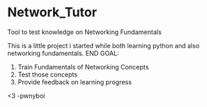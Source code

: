 # Network_Tutor

Tool to test knowledge on Networking Fundamentals

This is a little project i started while both learning python and also networking fundamentals.
END GOAL:
<ol>
  <li>Train Fundamentals of Networking Concepts</li>
  <li>Test those concepts</li>
  <li>Provide feedback on learning progress</li>
</ol>

<3 
-pwnyboi
